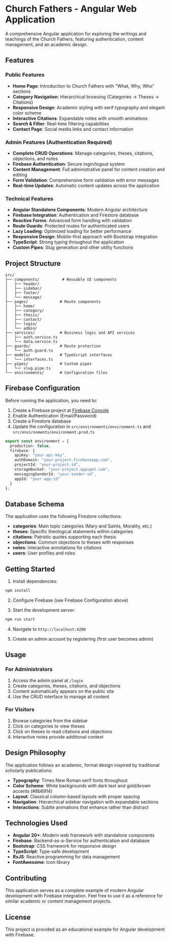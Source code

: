 # Church Fathers - Angular Web Application

A comprehensive Angular application for exploring the writings and teachings of the Church Fathers, featuring authentication, content management, and an academic design.

## Features

### Public Features
- **Home Page**: Introduction to Church Fathers with "What, Why, Who" sections
- **Category Navigation**: Hierarchical browsing (Categories → Theses → Citations)
- **Responsive Design**: Academic styling with serif typography and elegant color scheme
- **Interactive Citations**: Expandable notes with smooth animations
- **Search & Filter**: Real-time filtering capabilities
- **Contact Page**: Social media links and contact information

### Admin Features (Authentication Required)
- **Complete CRUD Operations**: Manage categories, theses, citations, objections, and notes
- **Firebase Authentication**: Secure login/logout system
- **Content Management**: Full administrative panel for content creation and editing
- **Form Validation**: Comprehensive form validation with error messages
- **Real-time Updates**: Automatic content updates across the application

### Technical Features
- **Angular Standalone Components**: Modern Angular architecture
- **Firebase Integration**: Authentication and Firestore database
- **Reactive Forms**: Advanced form handling with validation
- **Route Guards**: Protected routes for authenticated users
- **Lazy Loading**: Optimized loading for better performance
- **Responsive Design**: Mobile-first approach with Bootstrap integration
- **TypeScript**: Strong typing throughout the application
- **Custom Pipes**: Slug generation and other utility functions

## Project Structure

```
src/
├── components/          # Reusable UI components
│   ├── header/
│   ├── sidebar/
│   ├── footer/
│   └── message/
├── pages/              # Route components
│   ├── home/
│   ├── category/
│   ├── thesis/
│   ├── contact/
│   ├── login/
│   └── admin/
├── services/           # Business logic and API services
│   ├── auth.service.ts
│   └── data.service.ts
├── guards/             # Route protection
│   └── auth.guard.ts
├── models/             # TypeScript interfaces
│   └── interfaces.ts
├── pipes/              # Custom pipes
│   └── slug.pipe.ts
└── environments/       # Configuration files
```

## Firebase Configuration

Before running the application, you need to:

1. Create a Firebase project at [Firebase Console](https://console.firebase.google.com/)
2. Enable Authentication (Email/Password)
3. Create a Firestore database
4. Update the configuration in `src/environments/environment.ts` and `src/environments/environment.prod.ts`

```typescript
export const environment = {
  production: false,
  firebase: {
    apiKey: "your-api-key",
    authDomain: "your-project.firebaseapp.com",
    projectId: "your-project-id",
    storageBucket: "your-project.appspot.com",
    messagingSenderId: "your-sender-id",
    appId: "your-app-id"
  }
};
```

## Database Schema

The application uses the following Firestore collections:

- **categories**: Main topic categories (Mary and Saints, Morality, etc.)
- **theses**: Specific theological statements within categories
- **citations**: Patristic quotes supporting each thesis
- **objections**: Common objections to theses with responses
- **notes**: Interactive annotations for citations
- **users**: User profiles and roles

## Getting Started

1. Install dependencies:
```bash
npm install
```

2. Configure Firebase (see Firebase Configuration above)

3. Start the development server:
```bash
npm run start
```

4. Navigate to `http://localhost:4200`

5. Create an admin account by registering (first user becomes admin)

## Usage

### For Administrators
1. Access the admin panel at `/login`
2. Create categories, theses, citations, and objections
3. Content automatically appears on the public site
4. Use the CRUD interface to manage all content

### For Visitors
1. Browse categories from the sidebar
2. Click on categories to view theses
3. Click on theses to read citations and objections
4. Interactive notes provide additional context

## Design Philosophy

The application follows an academic, formal design inspired by traditional scholarly publications:

- **Typography**: Times New Roman serif fonts throughout
- **Color Scheme**: White backgrounds with dark text and gold/brown accents (#8b6914)
- **Layout**: Classical column-based layouts with proper spacing
- **Navigation**: Hierarchical sidebar navigation with expandable sections
- **Interactions**: Subtle animations that enhance rather than distract

## Technologies Used

- **Angular 20+**: Modern web framework with standalone components
- **Firebase**: Backend-as-a-Service for authentication and database
- **Bootstrap**: CSS framework for responsive design
- **TypeScript**: Type-safe development
- **RxJS**: Reactive programming for data management
- **FontAwesome**: Icon library

## Contributing

This application serves as a complete example of modern Angular development with Firebase integration. Feel free to use it as a reference for similar academic or content management projects.

## License

This project is provided as an educational example for Angular development with Firebase.